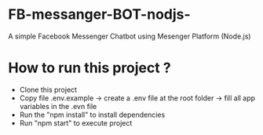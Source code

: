 # FB-messanger-BOT-nodjs-
A simple Facebook Messenger Chatbot using Mesenger Platform (Node.js)

# How to run this project ?

* Clone this project
* Copy file .env.example -> create a .env file at the root folder -> fill all app variables in the .evn file
* Run the "npm install" to install dependencies
* Run "npm start" to execute project
